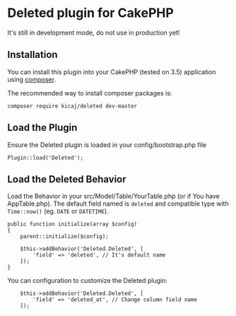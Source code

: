 # Deleted plugin for CakePHP

It's still in development mode, do not use in production yet!

## Installation

You can install this plugin into your CakePHP (tested on 3.5) application using [composer](http://getcomposer.org).

The recommended way to install composer packages is:

```
composer require kicaj/deleted dev-master
```

Load the Plugin
-----------

Ensure the Deleted plugin is loaded in your config/bootstrap.php file

```
Plugin::load('Deleted');
```

Load the Deleted Behavior
---------------------

Load the Behavior in your src/Model/Table/YourTable.php (or if You have AppTable.php). The default field named is `deleted` and compatible type with `Time::now()` (eg. `DATE` or `DATETIME`).

```
public function initialize(array $config)
{
    parent::initialize($config);

    $this->addBehavior('Deleted.Deleted', [
        'field' => 'deleted', // It's default name
    ]);
}
```
You can configuration to customize the Deleted plugin:
```
    $this->addBehavior('Deleted.Deleted', [
        'field' => 'deleted_at', // Change column field name
    ]);
```
